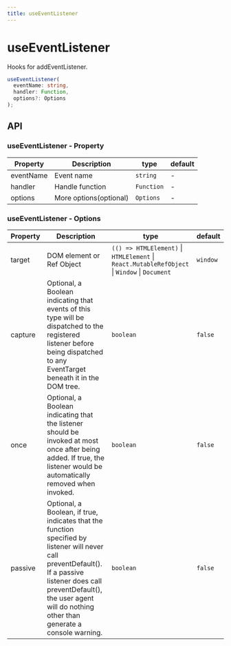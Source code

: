```yaml
---
title: useEventListener
---
```


# useEventListener

Hooks for addEventListener.

```ts
useEventListener(
  eventName: string,
  handler: Function,
  options?: Options
);
```

## API

### useEventListener - Property

| Property | Description | type | default |
|---------|----------|------------------------|--------|
| eventName | Event name | `string` | -      |
| handler | Handle function | `Function` | -      |
| options | More options(optional) | `Options` |   -   |

### useEventListener - Options

| Property    | Description     | type                   | default |
|---------|----------|------------------------|--------|
| target | DOM element or Ref Object | `(() => HTMLElement)` \| `HTMLElement` \| `React.MutableRefObject` \| `Window` \| `Document` | `window` |
| capture | Optional, a Boolean indicating that events of this type will be dispatched to the registered listener before being dispatched to any EventTarget beneath it in the DOM tree.	 | `boolean` |    `false`   |
| once | Optional, a Boolean indicating that the listener should be invoked at most once after being added. If true, the listener would be automatically removed when invoked.	 | `boolean` |    `false`   |
| passive | Optional, a Boolean, if true, indicates that the function specified by listener will never call preventDefault(). If a passive listener does call preventDefault(), the user agent will do nothing other than generate a console warning.	 | `boolean` |    `false`   |
